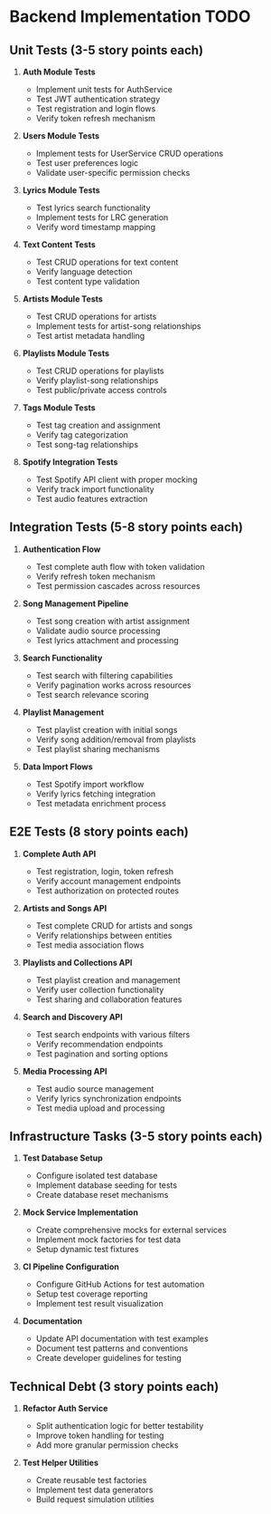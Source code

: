 # Backend Implementation TODO

## Unit Tests (3-5 story points each)

1. **Auth Module Tests**
   - Implement unit tests for AuthService
   - Test JWT authentication strategy
   - Test registration and login flows
   - Verify token refresh mechanism

2. **Users Module Tests**
   - Implement tests for UserService CRUD operations
   - Test user preferences logic
   - Validate user-specific permission checks

3. **Lyrics Module Tests**
   - Test lyrics search functionality
   - Implement tests for LRC generation
   - Verify word timestamp mapping

4. **Text Content Tests**
   - Test CRUD operations for text content
   - Verify language detection
   - Test content type validation

5. **Artists Module Tests**
   - Test CRUD operations for artists
   - Implement tests for artist-song relationships
   - Test artist metadata handling

6. **Playlists Module Tests**
   - Test CRUD operations for playlists
   - Verify playlist-song relationships
   - Test public/private access controls

7. **Tags Module Tests**
   - Test tag creation and assignment
   - Verify tag categorization
   - Test song-tag relationships

8. **Spotify Integration Tests**
   - Test Spotify API client with proper mocking
   - Verify track import functionality
   - Test audio features extraction

## Integration Tests (5-8 story points each)

1. **Authentication Flow**
   - Test complete auth flow with token validation
   - Verify refresh token mechanism
   - Test permission cascades across resources

2. **Song Management Pipeline**
   - Test song creation with artist assignment
   - Validate audio source processing
   - Test lyrics attachment and processing

3. **Search Functionality**
   - Test search with filtering capabilities
   - Verify pagination works across resources
   - Test search relevance scoring

4. **Playlist Management**
   - Test playlist creation with initial songs
   - Verify song addition/removal from playlists
   - Test playlist sharing mechanisms

5. **Data Import Flows**
   - Test Spotify import workflow
   - Verify lyrics fetching integration
   - Test metadata enrichment process

## E2E Tests (8 story points each)

1. **Complete Auth API**
   - Test registration, login, token refresh
   - Verify account management endpoints
   - Test authorization on protected routes

2. **Artists and Songs API**
   - Test complete CRUD for artists and songs
   - Verify relationships between entities
   - Test media association flows

3. **Playlists and Collections API**
   - Test playlist creation and management
   - Verify user collection functionality
   - Test sharing and collaboration features

4. **Search and Discovery API**
   - Test search endpoints with various filters
   - Verify recommendation endpoints
   - Test pagination and sorting options

5. **Media Processing API**
   - Test audio source management
   - Verify lyrics synchronization endpoints
   - Test media upload and processing

## Infrastructure Tasks (3-5 story points each)

1. **Test Database Setup**
   - Configure isolated test database
   - Implement database seeding for tests
   - Create database reset mechanisms

2. **Mock Service Implementation**
   - Create comprehensive mocks for external services
   - Implement mock factories for test data
   - Setup dynamic test fixtures

3. **CI Pipeline Configuration**
   - Configure GitHub Actions for test automation
   - Setup test coverage reporting
   - Implement test result visualization

4. **Documentation**
   - Update API documentation with test examples
   - Document test patterns and conventions
   - Create developer guidelines for testing

## Technical Debt (3 story points each)

1. **Refactor Auth Service**
   - Split authentication logic for better testability
   - Improve token handling for testing
   - Add more granular permission checks

2. **Test Helper Utilities**
   - Create reusable test factories
   - Implement test data generators
   - Build request simulation utilities